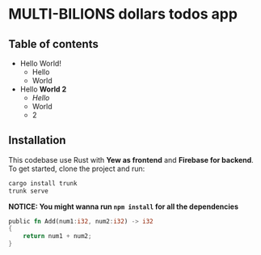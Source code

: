 # MULTI-BILIONS dollars todos app

## Table of contents

* Hello World!
  * Hello
  * World
* Hello __World 2__
  * _Hello_
  * World
  * 2

## Installation

This codebase use Rust with __Yew as frontend__ and __Firebase for backend__.
To get started, clone the project and run:

```bash
cargo install trunk 
trunk serve
```

__NOTICE: You might wanna run `npm install` for all the dependencies__

```Rust
public fn Add(num1:i32, num2:i32) -> i32
{
    return num1 + num2;
}
```
